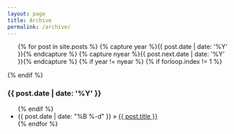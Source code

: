 ```yaml
---
layout: page
title: Archive
permalink: /archive/
---
```


<div class="archive">
	<ul class="post-list">
	{% for post in site.posts %}
	  {% capture year %}{{ post.date | date: '%Y' }}{% endcapture %}
	  {% capture nyear %}{{ post.next.date | date: '%Y' }}{% endcapture %}
	    {% if year != nyear %}
	      {% if forloop.index != 1 %}</ul>{% endif %}
	      <h3 class="sub-header">{{ post.date | date: '%Y' }}</h3><ul>
	    {% endif %}
	  <li><span class="time">{{ post.date | date: "%B %-d" }}</span> &raquo; <a href="{{ post.url }}">{{ post.title }}</a></li>
	{% endfor %}

  </ul>

</div>